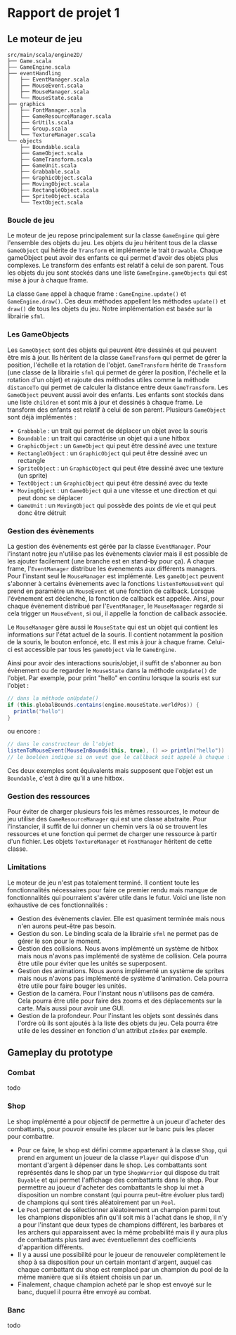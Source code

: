 # Rapport de projet 1


## Le moteur de jeu
```
src/main/scala/engine2D/
├── Game.scala
├── GameEngine.scala
├── eventHandling
│   ├── EventManager.scala
│   ├── MouseEvent.scala
│   ├── MouseManager.scala
│   └── MouseState.scala
├── graphics
│   ├── FontManager.scala
│   ├── GameResourceManager.scala
│   ├── GrUtils.scala
│   ├── Group.scala
│   └── TextureManager.scala
└── objects
    ├── Boundable.scala
    ├── GameObject.scala
    ├── GameTransform.scala
    ├── GameUnit.scala
    ├── Grabbable.scala
    ├── GraphicObject.scala
    ├── MovingObject.scala
    ├── RectangleObject.scala
    ├── SpriteObject.scala
    └── TextObject.scala
```
### Boucle de jeu
Le moteur de jeu repose principalement sur la classe `GameEngine` qui gère l'ensemble des objets du jeu. Les objets du jeu héritent tous de la classe `GameObject` qui hérite de `Transform` et implémente le trait `Drawable`. Chaque gameObject peut avoir des enfants ce qui permet d'avoir des objets plus complexes. Le transform des enfants est relatif à celui de son parent. Tous les objets du jeu sont stockés dans une liste `GameEngine.gameObjects` qui est mise à jour à chaque frame.

La classe `Game` appel à chaque frame : `GameEngine.update()` et `GameEngine.draw()`. Ces deux méthodes appellent les méthodes `update()` et `draw()` de tous les objets du jeu. Notre implémentation est basée sur la librairie `sfml`.

### Les GameObjects
Les `GameObject` sont des objets qui peuvent être dessinés et qui peuvent être mis à jour. Ils héritent de la classe `GameTransform` qui permet de gérer la position, l'échelle et la rotation de l'objet. `GameTransform` hérite de `Transform` (une classe de la librairie `sfml` qui permet de gérer la position, l'échelle et la rotation d'un objet) et rajoute des méthodes utiles comme la méthode `distanceTo` qui permet de calculer la distance entre deux `GameTransform`.
Les `GameObject` peuvent aussi avoir des enfants. Les enfants sont stockés dans une liste `children` et sont mis à jour et dessinés à chaque frame. Le transform des enfants est relatif à celui de son parent. 
Plusieurs `GameObject` sont déjà implémentés :
- `Grabbable` : un trait qui permet de déplacer un objet avec la souris
- `Boundable` : un trait qui caractérise un objet qui a une hitbox
- `GraphicObject` : un `GameObject` qui peut être dessiné avec une texture
- `RectangleObject` : un `GraphicObject` qui peut être dessiné avec un rectangle
- `SpriteObject` : un `GraphicObject` qui peut être dessiné avec une texture (un sprite)
- `TextObject` : un `GraphicObject` qui peut être dessiné avec du texte
- `MovingObject` : un `GameObject` qui a une vitesse et une direction et qui peut donc se déplacer
- `GameUnit` : un `MovingObject` qui possède des points de vie et qui peut donc être détruit

### Gestion des évènements
La gestion des évènements est gérée par la classe `EventManager`. Pour l'instant notre jeu n'utilise pas les évènements clavier mais il est possible de les ajouter facilement (une branche est en stand-by pour ça). A chaque frame, l'`EventManager` distribue les évenements aux différents managers. Pour l'instant seul le `MouseManager` est implémenté. Les `gameObject` peuvent s'abonner à certains évènements avec la fonctions `listenToMouseEvent` qui prend en paramètre un `MouseEvent` et une fonction de callback. Lorsque l'évènement est déclenché, la fonction de callback est appelée.
Ainsi, pour chaque évènement distribué par l'`EventManager`, le `MouseManager` regarde si cela trigger un `MouseEvent`, si oui, il appelle la fonction de callback associée.

Le `MouseManager` gère aussi le `MouseState` qui est un objet qui contient les informations sur l'état actuel de la souris. Il contient notamment la position de la souris, le bouton enfoncé, etc. Il est mis à jour à chaque frame. Celui-ci est accessible par tous les `gameObject` via le `GameEngine`.

Ainsi pour avoir des interactions souris/objet, il suffit de s'abonner au bon évènement ou de regarder le `MouseState` dans la méthode `onUpdate()` de l'objet. Par exemple, pour print "hello" en continu lorsque la souris est sur l'objet :
```scala
// dans la méthode onUpdate()
if (this.globalBounds.contains(engine.mouseState.worldPos)) {
  println("hello")
}
```
ou encore :
```scala
// dans le constructeur de l'objet
listenToMouseEvent(MouseInBounds(this, true), () => println("hello"))
// le booléen indique si on veut que le callback soit appelé à chaque frame ou seulement à la première frame où la souris est dans la hitbox
```
Ces deux exemples sont équivalents mais supposent que l'objet est un `Boundable`, c'est à dire qu'il a une hitbox.

### Gestion des ressources
Pour éviter de charger plusieurs fois les mêmes ressources, le moteur de jeu utilise des `GameResourceManager` qui est une classe abstraite. Pour l'instancier, il suffit de lui donner un chemin vers là où se trouvent les ressources et une fonction qui permet de charger une ressource à partir d'un fichier.
Les objets `TextureManager` et `FontManager` héritent de cette classe.

### Limitations
Le moteur de jeu n'est pas totalement terminé. Il contient toute les fonctionnalités nécessaires pour faire ce premier rendu mais manque de fonctionnalités qui pourraient s'avérer utile dans le futur. Voici une liste non exhaustive de ces fonctionnalités :
- Gestion des évènements clavier. Elle est quasiment terminée mais nous n'en aurons peut-être pas besoin.
- Gestion du son. Le binding scala de la librairie `sfml` ne permet pas de gérer le son pour le moment.
- Gestion des collisions. Nous avons implémenté un système de hitbox mais nous n'avons pas implémenté de système de collision. Cela pourra être utile pour éviter que les unités se superposent.
- Gestion des animations. Nous avons implémenté un système de sprites mais nous n'avons pas implémenté de système d'animation. Cela pourra être utile pour faire bouger les unités.
- Gestion de la caméra. Pour l'instant nous n'utilisons pas de caméra. Cela pourra être utile pour faire des zooms et des déplacements sur la carte. Mais aussi pour avoir une GUI.
- Gestion de la profondeur. Pour l'instant les objets sont dessinés dans l'ordre où ils sont ajoutés à la liste des objets du jeu. Cela pourra être utile de les dessiner en fonction d'un attribut `zIndex` par exemple.




## Gameplay du prototype
### Combat
todo

### Shop
Le shop implémenté a pour objectif de permettre à un joueur d'acheter des combattants, pour pouvoir ensuite les placer sur le banc puis les placer pour combattre.
- Pour ce faire, le shop est défini comme appartenant à la classe `Shop`, qui prend en argument un joueur de la classe `Player` qui dispose d'un montant d'argent à dépenser dans le shop. Les combattants sont représentés dans le shop par un type `ShopWarrior` qui dispose du trait `Buyable` et qui permet l'affichage des combattants dans le shop. Pour permettre au joueur d'acheter des combattants le shop lui met à disposition un nombre constant (qui pourra peut-être évoluer plus tard) de champions qui sont tirés aléatoirement par un `Pool`.
- Le `Pool` permet de sélectionner aléatoirement un champion parmi tout les champions disponibles afin qu'il soit mis à l'achat dans le shop, il n'y a pour l'instant que deux types de champions différent, les barbares et les archers qui apparaissent avec la même probabilité mais il y aura plus de combattants plus tard avec éventuellemnt des coefficients d'apparition différents.
- Il y a aussi une possibilité pour le joueur de renouveler complètement le shop à sa disposition pour un certain montant d'argent, auquel cas chaque combattant du shop est remplacé par un champion du pool de la même manière que si ils étaient choisis un par un.
- Finalement, chaque champion acheté par le shop est envoyé sur le banc, duquel il pourra être envoyé au combat.

### Banc
todo